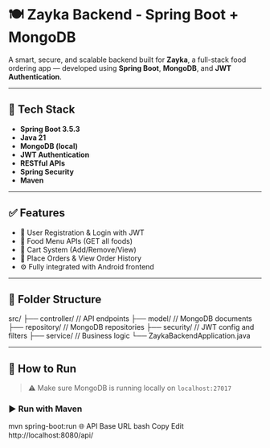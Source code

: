 # 🍽️ Zayka Backend - Spring Boot + MongoDB

A smart, secure, and scalable backend built for **Zayka**, a full-stack food ordering app — developed using **Spring Boot**, **MongoDB**, and **JWT Authentication**.

---

## 🚀 Tech Stack

- **Spring Boot 3.5.3**
- **Java 21**
- **MongoDB (local)**
- **JWT Authentication**
- **RESTful APIs**
- **Spring Security**
- **Maven**

---

## ✅ Features

- 🔐 User Registration & Login with JWT
- 🍕 Food Menu APIs (GET all foods)
- 🛒 Cart System (Add/Remove/View)
- 🧾 Place Orders & View Order History
- ⚙️ Fully integrated with Android frontend

---

## 📁 Folder Structure

src/
├── controller/ // API endpoints
├── model/ // MongoDB documents
├── repository/ // MongoDB repositories
├── security/ // JWT config and filters
├── service/ // Business logic
└── ZaykaBackendApplication.java


---

## 🔧 How to Run

> ⚠️ Make sure MongoDB is running locally on `localhost:27017`

### ▶️ Run with Maven


mvn spring-boot:run
🌐 API Base URL
bash
Copy
Edit
http://localhost:8080/api/
